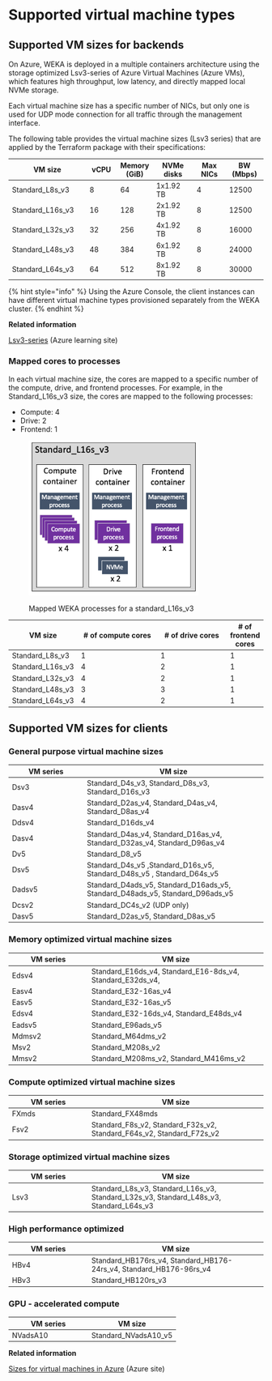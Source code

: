 # Supported virtual machine types

## Supported VM sizes for backends

On Azure, WEKA is deployed in a multiple containers architecture using the storage optimized Lsv3-series  of Azure Virtual Machines (Azure VMs), which features high throughput, low latency, and directly mapped local NVMe storage.

Each virtual machine size has a specific number of NICs, but only one is used for UDP mode connection for all traffic through the management interface.&#x20;

The following table provides the virtual machine sizes (Lsv3 series) that are applied by the Terraform package with their specifications:

<table><thead><tr><th width="196.33333333333331">VM size</th><th width="76">vCPU</th><th>Memory (GiB)</th><th width="128">NVMe disks</th><th width="108">Max NICs</th><th width="100" data-type="number">BW (Mbps)</th></tr></thead><tbody><tr><td>Standard_L8s_v3</td><td>8</td><td>64</td><td>1x1.92 TB</td><td>4</td><td>12500</td></tr><tr><td>Standard_L16s_v3</td><td>16</td><td>128</td><td>2x1.92 TB</td><td>8</td><td>12500</td></tr><tr><td>Standard_L32s_v3</td><td>32</td><td>256</td><td>4x1.92 TB</td><td>8</td><td>16000</td></tr><tr><td>Standard_L48s_v3</td><td>48</td><td>384</td><td>6x1.92 TB</td><td>8</td><td>24000</td></tr><tr><td>Standard_L64s_v3</td><td>64</td><td>512</td><td>8x1.92 TB</td><td>8</td><td>30000</td></tr></tbody></table>

{% hint style="info" %}
Using the Azure Console, the client instances can have different virtual machine types provisioned separately from the WEKA cluster.
{% endhint %}

**Related information**

[Lsv3-series](https://learn.microsoft.com/en-us/azure/virtual-machines/lsv3-series) (Azure learning site)

### Mapped cores to processes

In each virtual machine size, the cores are mapped to a specific number of the compute, drive, and frontend processes. For example, in the Standard\_L16s\_v3 size, the cores are mapped to the following processes:

* Compute: 4
* Drive: 2
* Frontend: 1

<figure><img src="../../.gitbook/assets/azure_lvs16.png" alt="" width="336"><figcaption><p>Mapped WEKA processes for a standard_L16s_v3</p></figcaption></figure>

<table><thead><tr><th>VM size</th><th width="180"># of compute cores</th><th width="161"># of drive cores</th><th># of frontend cores</th></tr></thead><tbody><tr><td>Standard_L8s_v3</td><td>1</td><td>1</td><td>1</td></tr><tr><td>Standard_L16s_v3</td><td>4</td><td>2</td><td>1</td></tr><tr><td>Standard_L32s_v3</td><td>4</td><td>2</td><td>1</td></tr><tr><td>Standard_L48s_v3</td><td>3</td><td>3</td><td>1</td></tr><tr><td>Standard_L64s_v3</td><td>4</td><td>2</td><td>1</td></tr></tbody></table>

## Supported VM sizes for clients

### General purpose virtual machine sizes <a href="#general-purpose-virtual-machine-sizes" id="general-purpose-virtual-machine-sizes"></a>

<table><thead><tr><th width="134">VM series</th><th>VM size</th></tr></thead><tbody><tr><td>Dsv3</td><td>Standard_D4s_v3, Standard_D8s_v3, Standard_D16s_v3</td></tr><tr><td>Dasv4</td><td>Standard_D2as_v4, Standard_D4as_v4, Standard_D8as_v4</td></tr><tr><td>Ddsv4</td><td>Standard_D16ds_v4</td></tr><tr><td>Dasv4</td><td>Standard_D4as_v4, Standard_D16as_v4, Standard_D32as_v4, Standard_D96as_v4</td></tr><tr><td>Dv5</td><td>Standard_D8_v5</td></tr><tr><td>Dsv5</td><td>Standard_D4s_v5 ,Standard_D16s_v5, Standard_D48s_v5 , Standard_D64s_v5</td></tr><tr><td>Dadsv5</td><td>Standard_D4ads_v5, Standard_D16ads_v5, Standard_D48ads_v5, Standard_D96ads_v5</td></tr><tr><td>Dcsv2</td><td>Standard_DC4s_v2 (UDP only)</td></tr><tr><td>Dasv5</td><td>Standard_D2as_v5, Standard_D8as_v5</td></tr></tbody></table>

### Memory optimized virtual machine sizes

<table><thead><tr><th width="143">VM series</th><th>VM size</th></tr></thead><tbody><tr><td>Edsv4</td><td>Standard_E16ds_v4, Standard_E16-8ds_v4, Standard_E32ds_v4, </td></tr><tr><td>Easv4</td><td>Standard_E32-16as_v4</td></tr><tr><td>Easv5</td><td>Standard_E32-16as_v5</td></tr><tr><td>Edsv4</td><td>Standard_E32-16ds_v4, Standard_E48ds_v4</td></tr><tr><td>Eadsv5</td><td>Standard_E96ads_v5</td></tr><tr><td>Mdmsv2</td><td>Standard_M64dms_v2</td></tr><tr><td>Msv2</td><td>Standard_M208s_v2</td></tr><tr><td>Mmsv2</td><td>Standard_M208ms_v2, Standard_M416ms_v2</td></tr></tbody></table>

### Compute optimized virtual machine sizes

<table><thead><tr><th width="143">VM series</th><th>VM size</th></tr></thead><tbody><tr><td>FXmds</td><td>Standard_FX48mds</td></tr><tr><td>Fsv2</td><td>Standard_F8s_v2, Standard_F32s_v2, Standard_F64s_v2, Standard_F72s_v2</td></tr></tbody></table>

### Storage optimized virtual machine sizes

<table><thead><tr><th width="143">VM series</th><th>VM size</th></tr></thead><tbody><tr><td>Lsv3</td><td>Standard_L8s_v3, Standard_L16s_v3, Standard_L32s_v3, Standard_L48s_v3, Standard_L64s_v3</td></tr></tbody></table>

### High performance optimized

<table><thead><tr><th width="143">VM series</th><th>VM size</th></tr></thead><tbody><tr><td>HBv4</td><td>Standard_HB176rs_v4, Standard_HB176-24rs_v4, Standard_HB176-96rs_v4</td></tr><tr><td>HBv3</td><td>Standard_HB120rs_v3</td></tr></tbody></table>

### GPU - accelerated compute

<table><thead><tr><th width="143">VM series</th><th>VM size</th></tr></thead><tbody><tr><td>NVadsA10</td><td>Standard_NVadsA10_v5</td></tr></tbody></table>

**Related information**

[Sizes for virtual machines in Azure](https://learn.microsoft.com/en-us/azure/virtual-machines/sizes) (Azure site)
